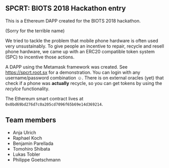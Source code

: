 ## SPCRT: BIOTS 2018 Hackathon entry

This is a Ethereum DAPP created for the BIOTS 2018 hackathon.

(Sorry for the terrible name)

We tried to tackle the problem that mobile phone hardware is often used very unsustainably.
To give people an incentive to repair, recycle and resell phone hardware,
we came up with an ERC20 compatible token system (SPC) to incentive those actions.

A DAPP using the Metamask framework was created. See https://spcrt.root.sx for a demonstration. You can login with any username/password combination ☺.
There is on external oracles (yet) that check if a phone was __actually__ recycle,
so you can get tokens by using the *recylce* functionality.

The Ethereum smart contract lives at `0x0bd69bd276d7c0a205cd7096f65b69e14d369214`.

## Team members

- Anja Ulrich
- Raphael Koch
- Benjamin Parellada
- Tomohiro Shibata
- Lukas Tobler
- Philippe Goetschmann

